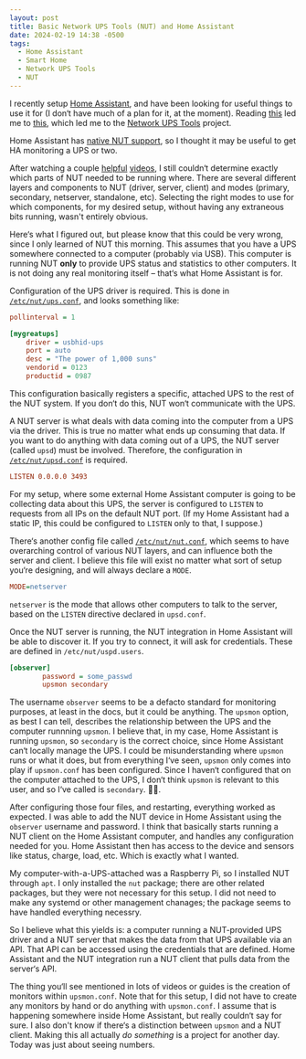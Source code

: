```yaml
---
layout: post
title: Basic Network UPS Tools (NUT) and Home Assistant
date: 2024-02-19 14:38 -0500
tags:
  - Home Assistant
  - Smart Home
  - Network UPS Tools
  - NUT
---
```


I recently setup [Home Assistant](https://www.home-assistant.io), and have been looking for useful things to use it for (I don‘t have much of a plan for it, at the moment). Reading [this](https://www.dzombak.com/blog/2023/12/Considerations-for-a-long-running-Raspberry-Pi.html) led me to [this](https://github.com/cdzombak/nut_influx_connector), which led me to the [Network UPS Tools](https://networkupstools.org/) project.

Home Assistant has [native NUT support](https://www.home-assistant.io/integrations/nut/), so I thought it may be useful to get HA monitoring a UPS or two.

After watching a couple [helpful](https://www.youtube.com/watch?v=OM4bY6ViZrg) [videos](https://www.youtube.com/watch?v=vyBP7wpN72c&t=0s), I still couldn‘t determine exactly which parts of NUT needed to be running where. There are several different layers and components to NUT (driver, server, client) and modes (primary, secondary, netserver, standalone, etc). Selecting the right modes to use for which components, for my desired setup, without having any extraneous bits running, wasn't entirely obvious.

Here‘s what I figured out, but please know that this could be very wrong, since I only learned of NUT this morning. This assumes that you have a UPS somewhere connected to a computer (probably via USB). This computer is running NUT **only** to provide UPS status and statistics to other computers. It is not doing any real monitoring itself – that‘s what Home Assistant is for.

Configuration of the UPS driver is required. This is done in [`/etc/nut/ups.conf`](https://networkupstools.org/docs/man/ups.conf.html), and looks something like:

```ini
pollinterval = 1

[mygreatups]
    driver = usbhid-ups
    port = auto
    desc = "The power of 1,000 suns"
    vendorid = 0123
    productid = 0987
```

This configuration basically registers a specific, attached UPS to the rest of the NUT system. If you don‘t do this, NUT won‘t communicate with the UPS.

A NUT server is what deals with data coming into the computer from a UPS via the driver. This is true no matter what ends up consuming that data. If you want to do anything with data coming out of a UPS, the NUT server (called `upsd`) must be involved. Therefore, the configuration in [`/etc/nut/upsd.conf`](https://networkupstools.org/docs/man/upsd.conf.html) is required.

```ini
LISTEN 0.0.0.0 3493
```

For my setup, where some external Home Assistant computer is going to be collecting data about this UPS, the server is configured to `LISTEN` to requests from all IPs on the default NUT port. (If my Home Assistant had a static IP, this could be configured to `LISTEN` only to that, I suppose.)

There‘s another config file called [`/etc/nut/nut.conf`](https://networkupstools.org/docs/man/nut.conf.html), which seems to have overarching control of various NUT layers, and can influence both the server and client. I believe this file will exist no matter what sort of setup you‘re designing, and will always declare a `MODE`.

```ini
MODE=netserver
```

`netserver` is the mode that allows other computers to talk to the server, based on the `LISTEN` directive declared in `upsd.conf`.

Once the NUT server is running, the NUT integration in Home Assistant will be able to discover it. If you try to connect, it will ask for credentials. These are defined in `/etc/nut/uspd.users`.

```ini
[observer]
        password = some_passwd
        upsmon secondary
```

The username `observer` seems to be a defacto standard for monitoring purposes, at least in the docs, but it could be anything. The `upsmon` option, as best I can tell, describes the relationship between the UPS and the computer runnning `upsmon`. I believe that, in my case, Home Assistant is running `upsmon`, so `secondary` is the correct choice, since Home Assistant can‘t locally manage the UPS. I could be misunderstanding where `upsmon` runs or what it does, but from everything I‘ve seen, `upsmon` only comes into play if `upsmon.conf` has been configured. Since I haven‘t configured that on the computer attached to the UPS, I don‘t think `upsmon` is relevant to this user, and so I‘ve called is `secondary`. 🤷‍♂️.

After configuring those four files, and restarting, everything worked as expected. I was able to add the NUT device in Home Assistant using the `observer` username and password. I think that basically starts running a NUT client on the Home Assistant computer, and handles any configuration needed for you. Home Assistant then has access to the device and sensors like status, charge, load, etc. Which is exactly what I wanted.

My computer-with-a-UPS-attached was a Raspberry Pi, so I installed NUT through `apt`. I only installed the `nut` package; there are other related packages, but they were not necessary for this setup. I did not need to make any systemd or other management chanages; the package seems to have handled everything necessry.

So I believe what this yields is: a computer running a NUT-provided UPS driver and a NUT server that makes the data from that UPS available via an API. That API can be accessed using the credentials that are defined. Home Assistant and the NUT integration run a NUT client that pulls data from the server‘s API.

The thing you‘ll see mentioned in lots of videos or guides is the creation of monitors within `upsmon.conf`. Note that for this setup, I did not have to create any monitors by hand or do anything with `upsmon.conf`. I assume that is happening somewhere inside Home Assistant, but really couldn‘t say for sure. I also don't know if there‘s a distinction between `upsmon` and a NUT client. Making this all actually _do something_ is a project for another day. Today was just about seeing numbers.
